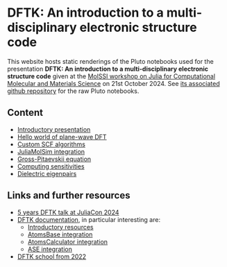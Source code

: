 # DFTK: An introduction to a multi-disciplinary electronic structure code

This website hosts static renderings of the Pluto notebooks used for the presentation
**DFTK: An introduction to a multi-disciplinary electronic structure code** given at
the [MolSSI workshop on Julia for Computational Molecular and Materials Science](https://juliamolsim.org/molssi_workshop/)
on 21st October 2024.
See [its associated github repository](https://github.com/mfherbst/demo-molssi-workshop-dftk)
for the raw Pluto notebooks.

## Content

- [Introductory presentation](dftk_multidisciplinary.pdf)
- [Hello world of plane-wave DFT](0_hello_world.html)
- [Custom SCF algorithms](1_custom_scf.html)
- [JuliaMolSim integration](2_juliamolsim_integration.html)
- [Gross-Pitaevskii equation](3_gpe.html)
- [Computing sensitivities](4_sensitivities.html)
- [Dielectric eigenpairs](5_dielectric_eigenpairs.html)


## Links and further resources

- [5 years DFTK talk at JuliaCon 2024](https://www.youtube.com/watch?v=ox_j2zKOuIk)
- [DFTK documentation](https://docs.dftk.org/), in particular interesting are:
  * [Introductory resources](https://docs.dftk.org/dev/guide/introductory_resources/)
  * [AtomsBase integration](https://docs.dftk.org/dev/ecosystem/atomsbase/)
  * [AtomsCalculator integration](https://docs.dftk.org/dev/ecosystem/atomscalculators/)
  * [ASE integration](https://docs.dftk.org/dev/ecosystem/atomistic_simulation_environment/)
- [DFTK school from 2022](https://school2022.dftk.org/)
